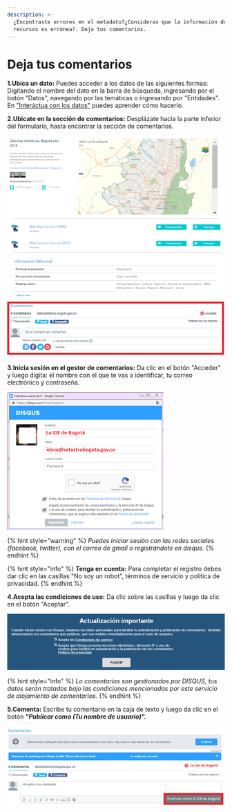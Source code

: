 ```yaml
---
description: >-
  ¿Encontraste errores en el metadato?¿Consideras que la información de los
  recursos es errónea?. Deja tus comentarios.
---
```


# Deja tus comentarios

**1.Ubica un dato:** Puedes acceder a los datos de las siguientes formas: Digitando el nombre del dato en la barra de búsqueda, ingresando por el botón "Datos", navegando por las temáticas o ingresando por "Entidades". En ["Interáctua con los datos"](https://datosbogota.gitbook.io/manual-usuario/interactua-con-los-datos.) puedes aprender cómo hacerlo.

**2.Ubicate en la sección de comentarios:** Desplázate hacia la parte inferior del formulario, hasta encontrar la sección de comentarios.

![](../.gitbook/assets/image%20%28105%29.png)

**3.Inicia sesión en el gestor de comentarios:** Da clic en el botón "Acceder" y luego digita: el nombre con el que te vas a identificar, tu correo electrónico y contraseña.

![](../.gitbook/assets/image%20%2888%29.png)

{% hint style="warning" %}
_Puedes iniciar sesión con las redes sociales \(facebook, twitter\), con el correo de gmail o registrándote en disqus._
{% endhint %}

{% hint style="info" %}
**Tenga en cuenta:** Para completar el registro debes dar clic en las casillas "No soy un robot",  términos de servicio y política de privacidad.
{% endhint %}

**4.Acepta las condiciones de uso:** Da clic sobre las casillas y luego da clic en el botón "Aceptar".

![](../.gitbook/assets/image%20%2836%29.png)

{% hint style="info" %}
_Lo comentarios son gestionados por DISQUS, tus datos serán tratados bajo las condiciones mencionadas por este servicio de alojamiento de comentarios._
{% endhint %}

**5.Comenta:** Escribe tu comentario en la caja de texto y luego da clic en el botón _**"Publicar como \(Tu nombre de usuario\)".**_

![](../.gitbook/assets/image%20%2854%29.png)

